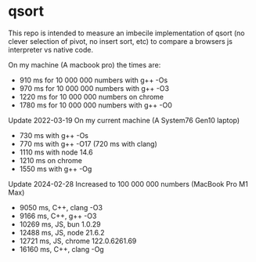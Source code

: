 # qsort
This repo is intended to measure an imbecile implementation of qsort (no clever selection of pivot, no insert sort, etc) to compare a browsers js interpreter vs native code.

On my machine (A macbook pro) the times are:
* 910 ms for 10 000 000 numbers with g++ -Os
* 970 ms for 10 000 000 numbers with g++ -O3
* 1220 ms for 10 000 000 numbers on chrome
* 1780 ms for 10 000 000 numbers with g++ -O0

Update 2022-03-19
On my current machine (A System76 Gen10 laptop)
* 730 ms with g++ -Os
* 770 ms with g++ -O17 (720 ms with clang)
* 1110 ms with node 14.6
* 1210 ms on chrome
* 1550 ms with g++ -Og

Update 2024-02-28
Increased to 100 000 000 numbers (MacBook Pro M1 Max)
* 9050 ms, C++, clang -O3
* 9166 ms, C++, g++ -O3
* 10269 ms, JS, bun 1.0.29
* 12488 ms, JS, node 21.6.2
* 12721 ms, JS, chrome 122.0.6261.69 
* 16160 ms, C++, clang -Og
